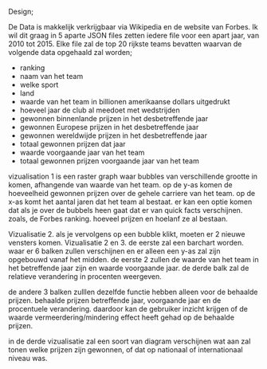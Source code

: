 Design;

De Data is makkelijk verkrijgbaar via Wikipedia en de website van Forbes. Ik wil dit graag in 5 aparte JSON files zetten iedere file voor een apart jaar, van 2010 tot 2015. Elke file zal de top 20 rijkste teams  bevatten waarvan de volgende data opgehaald zal worden; 
- ranking
- naam van het team
- welke sport
- land 
- waarde van het team in billionen amerikaanse dollars uitgedrukt
- hoeveel jaar de club al meedoet met wedstrijden 
- gewonnen binnenlande prijzen in het desbetreffende jaar
- gewonnen Europese prijzen in het desbetreffende jaar
- gewonnen wereldwijde prijzen in het desbetreffende jaar
- totaal gewonnen prijzen dat jaar
- waarde voorgaande jaar van het team
- totaal gewonnen prijzen voorgaande jaar van het team

vizualisation 1 is een raster graph waar bubbles van verschillende
grootte in komen, afhangende van waarde van het team.
op de y-as komen de hoeveelheid gewonnen prijzen over de gehele carriere van het team.
op de x-as komt het aantal jaren dat het team al bestaat.
er kan een optie komen dat als je over de bubbels heen gaat dat er van quick facts verschijnen. zoals, de Forbes ranking. hoeveel prijzen en hoelanf ze al bestaan.

Vizualisatie 2.
als je vervolgens op een bubble klikt, moeten er 2 nieuwe vensters komen. Vizualisatie 2 en 3. 
de eerste  zal een barchart worden. waar er 6 balken zullen verschijnen en er alleen een y-as zal zijn opgebouwd vanaf het midden. 
de eerste 2 zullen de waarde van het team in het betreffende jaar zijn en waarde voorgaande jaar. de derde balk zal de relatieve verandering in procenten weergeven. 

de andere 3 balken zulllen dezelfde functie hebben alleen voor de behaalde prijzen. behaalde prijzen betreffende jaar, voorgaande jaar en de procentuele verandering.
daardoor kan de gebruiker inzicht krijgen of de waarde vermeerdering/mindering effect heeft gehad op de behaalde prijzen. 

in de derde vizualisatie zal een soort van diagram verschijnen wat aan zal tonen welke prijzen zijn gewonnen, of dat op nationaal of internationaal niveau was. 
